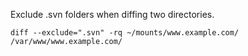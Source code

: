Exclude .svn folders when diffing two directories.
```
diff --exclude=".svn" -rq ~/mounts/www.example.com/ /var/www/www.example.com/
```